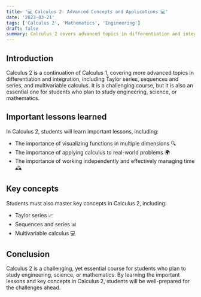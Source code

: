 ```yaml
---
title: '💻 Calculus 2: Advanced Concepts and Applications 💻'
date: '2023-03-21'
tags: ['Calculus 2', 'Mathematics', 'Engineering']
draft: false
summary: Calculus 2 covers advanced topics in differentiation and integration, including Taylor series, sequences and series, and multivariable calculus.
---
```


## Introduction

Calculus 2 is a continuation of Calculus 1, covering more advanced topics in differentiation and integration, including Taylor series, sequences and series, and multivariable calculus. It is a challenging course, but it is also an essential one for students who plan to study engineering, science, or mathematics.

## Important lessons learned

In Calculus 2, students will learn important lessons, including:

- The importance of visualizing functions in multiple dimensions 🔍
- The importance of applying calculus to real-world problems 🌍
- The importance of working independently and effectively managing time 🕰️

## Key concepts

Students must also master key concepts in Calculus 2, including:

- Taylor series 📈
- Sequences and series 📊
- Multivariable calculus 💻

## Conclusion

Calculus 2 is a challenging, yet essential course for students who plan to study engineering, science, or mathematics. By learning the important lessons and key concepts in Calculus 2, students will be well-prepared for the challenges ahead.
